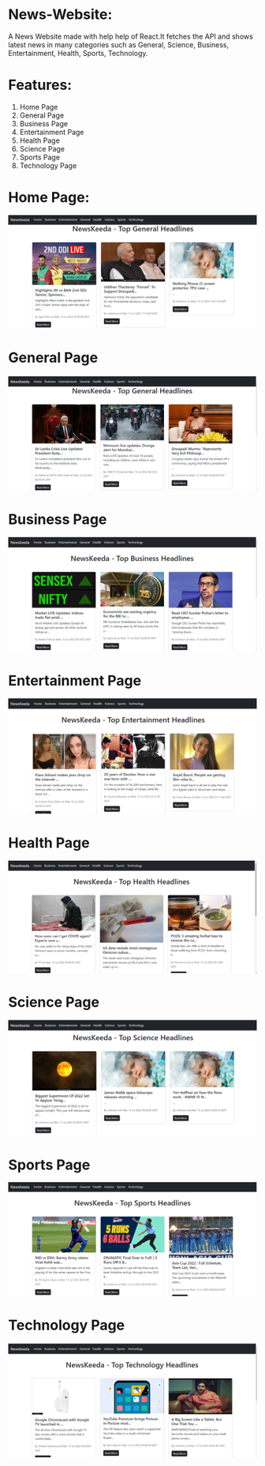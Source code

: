# News-Website:

A News Website made with help help of React.It fetches the API and shows latest news in many categories such as General, Science, Business, Entertainment, Health, Sports, Technology. 

# Features:
 1) Home Page
 2) General Page
 3) Business Page
 4) Entertainment Page
 5) Health Page
 6) Science Page
 7) Sports Page
 8) Technology Page



# Home Page:

![alt text](Image/HomePage.png)

# General Page
![alt text](Image/GeneralPage.png)

# Business Page
![alt text](Image/BusinessPage.png)

# Entertainment Page
![alt text](Image/EntertainmentPage.png)

# Health Page
![alt text](Image/HealthPage.png)

# Science Page
![alt text](Image/SciencePage.png)

# Sports Page
![alt text](Image/SportsPage.png)

# Technology Page
![alt text](Image/TechnologyPage.png)





